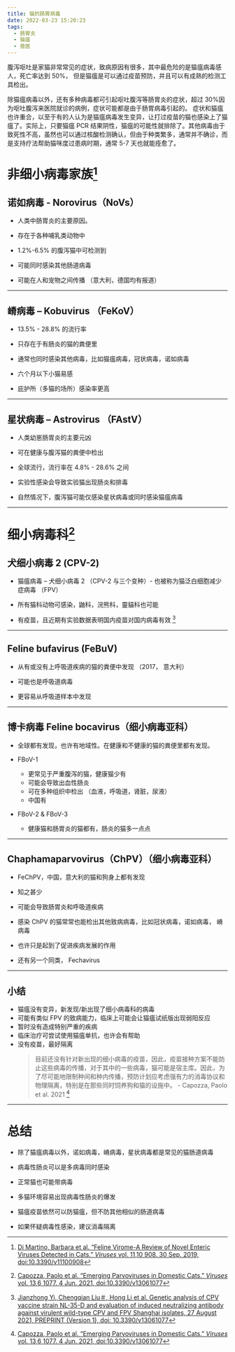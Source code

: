 ```yaml
---
title: 猫的肠胃病毒
date: 2022-03-23 15:20:23
tags:
  - 肠胃炎
  - 猫瘟
  - 兽医
---
```


腹泻呕吐是家猫非常常见的症状，致病原因有很多，其中最危险的是猫瘟病毒感人，死亡率达到 50%， 但是猫瘟是可以通过疫苗预防，并且可以有成熟的检测工具检出。

除猫瘟病毒以外，还有多种病毒都可引起呕吐腹泻等肠胃炎的症状，超过 30%因为呕吐腹泻来医院就诊的病例，症状可能都是由于肠胃病毒引起的。 症状和猫瘟也许重合，以至于有的人认为是猫瘟病毒发生变异，让打过疫苗的猫也感染上了猫瘟了。实际上，只要猫瘟 PCR 结果阴性，猫瘟的可能性就排除了。其他病毒由于致死性不高，虽然也可以通过核酸检测确认，但由于种类繁多，通常并不确诊，而是支持疗法帮助猫咪度过患病时期，通常 5-7 天也就能痊愈了。

<!--more-->

# 非细小病毒家族[^1]

## 诺如病毒 - Norovirus（NoVs）

- 人类中肠胃炎的主要原因。

- 存在于各种哺乳类动物中

- 1.2%-6.5% 的腹泻猫中可检测到

- 可能同时感染其他肠道病毒

- 可能在人和宠物之间传播 （意大利，德国均有报道）

---

## 嵴病毒 – Kobuvirus （FeKoV）

- 13.5% - 28.8% 的流行率

- 只存在于有肠炎的猫的粪便里

- 通常也同时感染其他病毒，比如猫瘟病毒，冠状病毒，诺如病毒

- 六个月以下小猫易感

- 庇护所（多猫的场所）感染率更高

---

## 星状病毒 – Astrovirus （FAstV）

- 人类幼崽肠胃炎的主要元凶

- 可在健康与腹泻猫的粪便中检出

- 全球流行，流行率在 4.8% - 28.6% 之间

- 实验性感染会导致实验猫出现肠炎和排毒

- 自然情况下，腹泻猫可能仅感染星状病毒或同时感染猫瘟病毒

---

# 细小病毒科[^3]

## 犬细小病毒 2 (CPV-2)

- 猫瘟病毒 – 犬细小病毒 2 （CPV-2 与三个变种）- 也被称为猫泛白细胞减少症病毒 （FPV）

- 所有猫科动物可感染，鼬科，浣熊科，靈貓科也可能

- 有疫苗，且近期有实验数据表明国内疫苗对国内病毒有效 [^2]

---

## Feline bufavirus (FeBuV)

- 从有或没有上呼吸道疾病的猫的粪便中发现 （2017， 意大利）

- 可能也是呼吸道病毒

- 更容易从呼吸道样本中发现

---

## 博卡病毒 Feline bocavirus（细小病毒亚科）

- 全球都有发现，也许有地域性。在健康和不健康的猫的粪便里都有发现。

- FBoV-1

  - 更常见于严重腹泻的猫，健康猫少有
  - 可能会导致出血性肠炎
  - 可在多种组织中检出 （血液，呼吸道，肾脏，尿液）
  - 中国有

- FBoV-2 & FBoV-3

  - 健康猫和肠胃炎的猫都有，肠炎的猫多一点点

---

## Chaphamaparvovirus（ChPV）（细小病毒亚科）

- FeChPV，中国，意大利的猫和狗身上都有发现

- 知之甚少

- 可能会导致肠胃炎和呼吸道疾病

- 感染 ChPV 的猫常常也能检出其他致病病毒，比如冠状病毒，诺如病毒， 嵴病毒

- 也许只是起到了促进疾病发展的作用

- 还有另一个同类， Fechavirus

---

## 小结

- 猫瘟没有变异，新发现/新出现了细小病毒科的病毒
- 可能有类似 FPV 的致病能力，临床上可能会让猫瘟试纸版出现弱阳反应
- 暂时没有造成特别严重的疾病
- 临床治疗可尝试使用猫瘟单抗，也许会有帮助
- 没有疫苗，最好隔离
  > 目前还没有针对新出现的细小病毒的疫苗，因此，疫苗接种方案不能防止这些病毒的传播，对于其中的一些病毒，猫可能是宿主库。因此，为了尽可能地限制种间和种内传播，预防计划应考虑强有力的消毒协议和物理隔离，特别是在那些同时饲养狗和猫的设施中。
  > \- Capozza, Paolo et al. 2021 [^3]

---

# 总结

- 除了猫瘟病毒以外，诺如病毒，嵴病毒，星状病毒都是常见的猫肠道病毒

- 病毒性肠炎可以是多病毒同时感染

- 正常猫也可能带病毒

- 多猫环境容易出现病毒性肠炎的爆发

- 猫瘟疫苗依然可以防猫瘟，但不防其他相似的肠道病毒

- 如果怀疑病毒性感染，建议消毒隔离

[^1]: [Di Martino, Barbara et al. “Feline Virome-A Review of Novel Enteric Viruses Detected in Cats.” _Viruses_ vol. 11,10 908. 30 Sep. 2019, doi:10.3390/v11100908](https://www.ncbi.nlm.nih.gov/pmc/articles/PMC6832874/)
[^2]: [Jianzhong Yi, Chengqian Liu＃, Hong Li et al. Genetic analysis of CPV vaccine strain NL-35-D and evaluation of induced neutralizing antibody against virulent wild-type CPV and FPV Shanghai isolates, 27 August 2021, PREPRINT (Version 1), doi: 10.3390/v13061077](https://doi.org/10.21203/rs.3.rs-627692/v1)
[^3]: [Capozza, Paolo et al. “Emerging Parvoviruses in Domestic Cats.” _Viruses_ vol. 13,6 1077. 4 Jun. 2021, doi:10.3390/v13061077](https://www.ncbi.nlm.nih.gov/pmc/articles/PMC8229815/)
